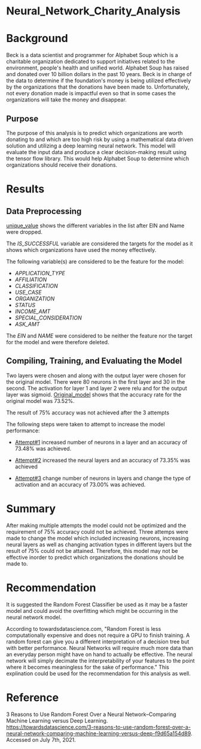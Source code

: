 # Neural_Network_Charity_Analysis

# Background

Beck is a data scientist and programmer for Alphabet Soup which is a charitable organization dedicated to support initiatives related to the environment, people's health and unified world.  Alphabet Soup has raised and donated over 10 billion dollars in the past 10 years.  Beck is in charge of the data to determine if the foundation's money is being utilized effectively by the organizations that the donations have been made to. Unfortunately, not every donation made is impactful even so that in some cases the organizations will take the money and disappear.

## Purpose

The purpose of this analysis is to predict which organizations are worth donating to and which are too high risk by using a mathematical data driven solution and utilizing a deep learning neural network. This model will evaluate the input data and produce a clear decision-making result using the tensor flow library. This would help Alphabet Soup to determine which organizations should receive their donations.

# Results

## Data Preprocessing

[unique_value](https://github.com/Nidaiq/Neural_Network_Charity_Analysis/blob/4a60a5746ce475d630a74148348d6303d2d15816/Resources/unique_value.png) shows the different variables in the list after EIN and Name were dropped.

The *IS_SUCCESSFUL* variable are considered the targets for the model as it shows which organizations have used the money effectively.

The following variable(s) are considered to be the feature for the model:
- *APPLICATION_TYPE*
- *AFFILIATION*
- *CLASSIFICATION*
- *USE_CASE*
- *ORGANIZATION*
- *STATUS*
- *INCOME_AMT*
- *SPECIAL_CONSIDERATION*
- *ASK_AMT*

The *EIN* and *NAME* were considered to be neither the feature nor the target for the model and were therefore deleted.

## Compiling, Training, and Evaluating the Model

Two layers were chosen and along with the output layer were chosen for the original model.  There were 80 neurons in the first layer and 30 in the second.  The activation for layer 1 and layer 2 were relu and for the output layer was sigmoid.  [Original_model](https://github.com/Nidaiq/Neural_Network_Charity_Analysis/blob/248c7b1a1cc652892eb89749fe6ed380e2af5800/Resources/Original_Model.png) shows that the accuracy rate for the original model was 73.52%.

The result of 75% accuracy was not achieved after the 3 attempts

The following steps were taken to attempt to increase the model performance:

- [Attempt#1](https://github.com/Nidaiq/Neural_Network_Charity_Analysis/blob/248c7b1a1cc652892eb89749fe6ed380e2af5800/Resources/Attempt%231.png) increased number of neurons in a layer and an accuracy of 73.48% was achieved.

- [Attempt#2](https://github.com/Nidaiq/Neural_Network_Charity_Analysis/blob/248c7b1a1cc652892eb89749fe6ed380e2af5800/Resources/Attempt%232.png) increased the neural layers and an accuracy of 73.35% was achieved

- [Attempt#3](https://github.com/Nidaiq/Neural_Network_Charity_Analysis/blob/248c7b1a1cc652892eb89749fe6ed380e2af5800/Resources/Attempt%233.png) change number of neurons in layers and change the type of activation and an accuracy of 73.00% was achieved.

# Summary 

After making multiple attempts the model could not be optimized and the requirement of 75% accuracy could not be achieved.  Three attemps were made to change the model which included increasing neurons, increasing neural layers as well as changing activation types in different layers but the result of 75% could not be attained.  Therefore, this model may not be effective inorder to predict which organizations the donations should be made to.

# Recommendation

It is suggested the Random Forest Classifier be used as it may be a faster model and could avoid the overfitting which might be occurring in the neural network model.

According to towardsdatascience.com, "Random Forest is less computationally expensive and does not require a GPU to finish training. A random forest can give you a different interpretation of a decision tree but with better performance. Neural Networks will require much more data than an everyday person might have on hand to actually be effective. The neural network will simply decimate the interpretability of your features to the point where it becomes meaningless for the sake of performance."  This explination could be used for the recommendation for this analysis as well.

# Reference

3 Reasons to Use Random Forest Over a Neural Network–Comparing Machine Learning versus Deep Learning.  https://towardsdatascience.com/3-reasons-to-use-random-forest-over-a-neural-network-comparing-machine-learning-versus-deep-f9d65a154d89.  Accessed on July 7th, 2021.